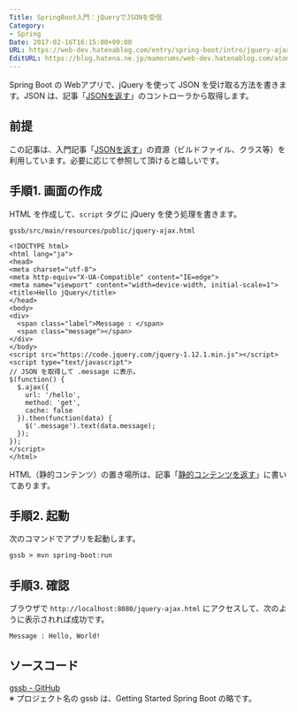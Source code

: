 ```yaml
---
Title: SpringBoot入門：jQueryでJSONを受信
Category:
- Spring
Date: 2017-02-16T16:15:00+09:00
URL: https://web-dev.hatenablog.com/entry/spring-boot/intro/jquery-ajax-json
EditURL: https://blog.hatena.ne.jp/mamorums/web-dev.hatenablog.com/atom/entry/10328749687179106284
---
```


Spring Boot の Webアプリで、jQuery を使って JSON を受け取る方法を書きます。JSON は、記事「[JSONを返す](/entry/spring-boot/intro/response-json)」のコントローラから取得します。


## 前提
この記事は、入門記事「[JSONを返す](/entry/spring-boot/intro/response-json)」の資源（ビルドファイル、クラス等）を利用しています。必要に応じて参照して頂けると嬉しいです。


## 手順1. 画面の作成
HTML を作成して、`script` タグに jQuery を使う処理を書きます。

`gssb/src/main/resources/public/jquery-ajax.html`

```
<!DOCTYPE html>
<html lang="ja">
<head>
<meta charset="utf-8">
<meta http-equiv="X-UA-Compatible" content="IE=edge">
<meta name="viewport" content="width=device-width, initial-scale=1">
<title>Hello jQuery</title>
</head>
<body>
<div>
  <span class="label">Message : </span>
  <span class="message"></span>
</div>
</body>
<script src="https://code.jquery.com/jquery-1.12.1.min.js"></script>
<script type="text/javascript">
// JSON を取得して .message に表示。
$(function() {
  $.ajax({
    url: '/hello',
    method: 'get',
    cache: false
  }).then(function(data) {
    $('.message').text(data.message);
  });
});
</script>
</html>
```

HTML（静的コンテンツ）の置き場所は、記事「[静的コンテンツを返す](/entry/spring-boot/intro/response-static-content)」に書いてあります。


## 手順2. 起動
次のコマンドでアプリを起動します。

```txt
gssb > mvn spring-boot:run
```


## 手順3. 確認
ブラウザで `http://localhost:8080/jquery-ajax.html` にアクセスして、次のように表示されれば成功です。

```txt
Message : Hello, World!
```


## ソースコード
[gssb - GitHub](https://github.com/mamorum/blog-code/tree/master/gssb)  
※ プロジェクト名の gssb は、Getting Started Spring Boot の略です。
